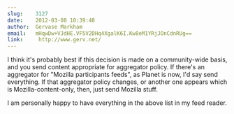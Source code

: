 ```yaml
---
slug:    3127
date:    2012-03-08 10:39:48
author:  Gervase Markham
email:   mHqwDw+VJdHE.VF5V2DHq4XgalK6I.Kw8eM1YRjJOnCdnRUg==
link:     http://www.gerv.net/
---
```


I think it's probably best if this decision is made on a
community-wide basis, and you send content appropriate for aggregator
policy. If there's an aggregator for "Mozilla participants feeds", as
Planet is now, I'd say send everything. If that aggregator policy
changes, or another one appears which is Mozilla-content-only, then,
just send Mozilla stuff.

I am personally happy to have everything in the above list in my feed reader.
